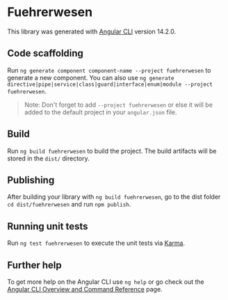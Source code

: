 # Fuehrerwesen

This library was generated with [Angular CLI](https://github.com/angular/angular-cli) version 14.2.0.

## Code scaffolding

Run `ng generate component component-name --project fuehrerwesen` to generate a new component. You can also use `ng generate directive|pipe|service|class|guard|interface|enum|module --project fuehrerwesen`.
> Note: Don't forget to add `--project fuehrerwesen` or else it will be added to the default project in your `angular.json` file. 

## Build

Run `ng build fuehrerwesen` to build the project. The build artifacts will be stored in the `dist/` directory.

## Publishing

After building your library with `ng build fuehrerwesen`, go to the dist folder `cd dist/fuehrerwesen` and run `npm publish`.

## Running unit tests

Run `ng test fuehrerwesen` to execute the unit tests via [Karma](https://karma-runner.github.io).

## Further help

To get more help on the Angular CLI use `ng help` or go check out the [Angular CLI Overview and Command Reference](https://angular.io/cli) page.
